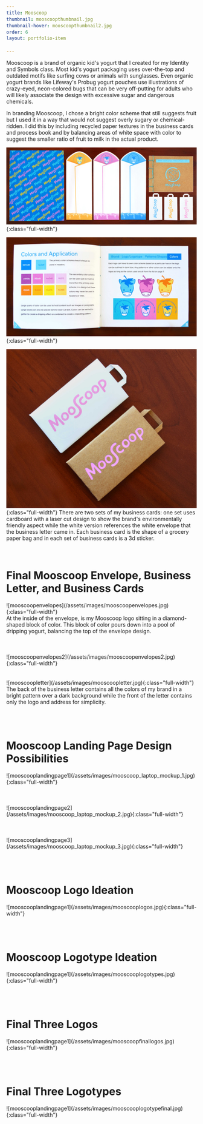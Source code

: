 ```yaml
---
title: Mooscoop
thumbnail: mooscoopthumbnail.jpg
thumbnail-hover: mooscoopthumbnail2.jpg
order: 6
layout: portfolio-item

---
```


Mooscoop is a brand of organic kid's yogurt that I created for my Identity and Symbols class. Most kid's yogurt packaging uses over-the-top and outdated motifs like surfing cows or animals with sunglasses. Even organic yogurt brands like Lifeway's Probug yogurt pouches use illustrations of crazy-eyed, neon-colored bugs that can be very off-putting for adults who will likely associate the design with excessive sugar and dangerous chemicals.

In branding Mooscoop, I chose a bright color scheme that still suggests fruit but I used it in a way that would not suggest overly sugary or chemical-ridden. I did this by including recycled paper textures in the business cards and process book and by balancing areas of white space with color to suggest the smaller ratio of fruit to milk in the actual product.



![mooscoopphoto](/assets/images/mooscoopphoto.jpg){:class="full-width"}

![mooscoopphoto2](/assets/images/mooscoopphoto2.jpg){:class="full-width"}

![mooscoopphoto3](/assets/images/mooscoopphoto3.jpg){:class="full-width"}
There are two sets of my business cards: one set uses cardboard with a laser cut design to show the brand's environmentally friendly aspect while the white version references the white envelope that the business letter came in. Each business card is the shape of a grocery paper bag and in each set of business cards is a 3d sticker.
<br><br><br>



<h1>Final Mooscoop Envelope, Business Letter, and Business Cards</h1>
![mooscoopenvelopes](/assets/images/mooscoopenvelopes.jpg){:class="full-width"}
<br>
At the inside of the envelope, is my Mooscoop logo sitting in a diamond-shaped block of color. This block of color pours down into a pool of dripping yogurt, balancing the top of the envelope design.
<br><br><br><br>
![mooscoopenvelopes2](/assets/images/mooscoopenvelopes2.jpg){:class="full-width"}
<br><br><br>
![mooscoopletter](/assets/images/mooscoopletter.jpg){:class="full-width"}
<br>
The back of the business letter contains all the colors of my brand in a bright pattern over a dark background while the front of the letter contains only the logo and address for simplicity.
<br><br><br><br>

<h1>Mooscoop Landing Page Design Possibilities</h1>
![mooscooplandingpage1](/assets/images/mooscoop_laptop_mockup_1.jpg){:class="full-width"}
<br><br><br><br>
![mooscooplandingpage2](/assets/images/mooscoop_laptop_mockup_2.jpg){:class="full-width"}
<br><br><br><br>
![mooscooplandingpage3](/assets/images/mooscoop_laptop_mockup_3.jpg){:class="full-width"}
<br><br><br><br>
<h1>Mooscoop Logo Ideation</h1>
![mooscooplandingpage1](/assets/images/mooscooplogos.jpg){:class="full-width"}
<br><br><br><br>
<h1>Mooscoop Logotype Ideation</h1>
![mooscooplandingpage1](/assets/images/mooscooplogotypes.jpg){:class="full-width"}
<br><br><br><br>
<h1>Final Three Logos</h1>
![mooscooplandingpage1](/assets/images/mooscoopfinallogos.jpg){:class="full-width"}
<br><br><br><br>
<h1>Final Three Logotypes</h1>
![mooscooplandingpage1](/assets/images/mooscooplogotypefinal.jpg){:class="full-width"}
<br><br><br><br>


<!--<h1>Business Set Rough Drafts</h1>
![mooscoopdraft1](/assets/images/mooscoopdraft1.jpg){:class="full-width"}
In this draft, I combined three bright colors in a playful, dripping effect to reflect the yogurt the brand would sell.
<br>
![mooscoopdraft2](/assets/images/mooscoopdraft2.jpg){:class="full-width"}
This design focuses on a mature look with its monochromatic color scheme. The design wasn't chosen because its didn't communicate the dairy aspect of the brand.
<br>
![mooscoopdraft3](/assets/images/mooscoopdraft3.jpg){:class="full-width"}
This theme focuses on the organic aspect of the brand with its use of earthly colors and "organic" shapes.-->
